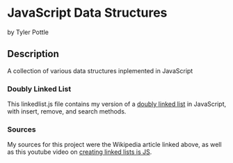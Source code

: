 # JavaScript Data Structures

by Tyler Pottle

## Description

A collection of various data structures inplemented in JavaScript

### Doubly Linked List

This linkedlist.js file contains my version of a [doubly linked list](http://en.wikipedia.org/wiki/Doubly_linked_list) in JavaScript, with insert, remove, and search methods.

### Sources

My sources for this project were the Wikipedia article linked
above, as well as this youtube video on [creating linked lists is JS](https://www.youtube.com/watch?v=UESEbKb_uWw).
